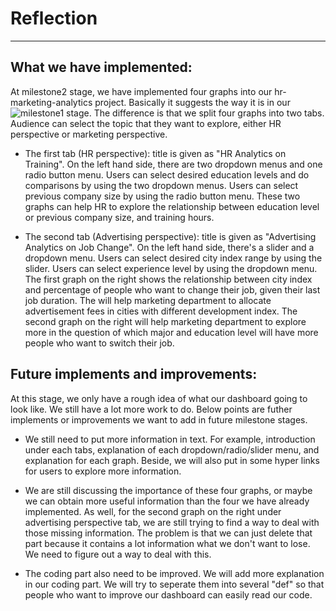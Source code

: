# Reflection
----
## What we have implemented:

At milestone2 stage, we have implemented four graphs into our hr-marketing-analytics project. Basically it suggests the way it is in our ![milestone1](https://github.com/ubco-mds-2020-labs/dashboard-project-data551_group9/releases/tag/v1.0) stage. The difference is that we split four graphs into two tabs. Audience can select the topic that they want to explore, either HR perspective or marketing perspective. 

- The first tab (HR perspective): title is given as "HR Analytics on Training". On the left hand side, there are two dropdown menus and one radio button menu. Users can select desired education levels and do comparisons by using the two dropdown menus. Users can select previous company size by using the radio button menu. These two graphs can help HR to explore the relationship between education level or previous company size, and training hours. 

- The second tab (Advertising perspective): title is given as "Advertising Analytics on Job Change". On the left hand side, there's a slider and a dropdown menu. Users can select desired city index range by using the slider. Users can select experience level by using the dropdown menu. The first graph on the right shows the relationship between city index and percentage of people who want to change their job, given their last job duration. The will help marketing department to allocate advertisement fees in cities with different development index. The second graph on the right will help marketing department to explore more in the question of which major and education level will have more people who want to switch their job. 

## Future implements and improvements:

At this stage, we only have a rough idea of what our dashboard going to look like. We still have a lot more work to do. Below points are futher implements or improvements we want to add in future milestone stages. 

- We still need to put more information in text. For example, introduction under each tabs, explanation of each dropdown/radio/slider menu, and explanation for each graph. Beside, we will also put in some hyper links for users to explore more information. 

- We are still discussing the importance of these four graphs, or maybe we can obtain more useful information than the four we have already implemented. As well, for the second graph on the right under advertising perspective tab, we are still trying to find a way to deal with those missing information. The problem is that we can just delete that part because it contains a lot information what we don't want to lose. We need to figure out a way to deal with this.

- The coding part also need to be improved. We will add more explanation in our coding part. We will try to seperate them into several "def" so that people who want to improve our dashboard can easily read our code. 